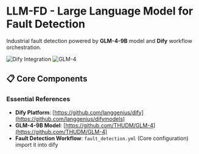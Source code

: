 # LLM-FD - Large Language Model for Fault Detection

Industrial fault detection powered by ​**GLM-4-9B**​ model and ​**Dify**​ workflow orchestration.

![Dify Integration](https://img.shields.io/badge/Dify-0.9%2B-blue)
![GLM-4](https://img.shields.io/badge/GLM--4-9B-orange)

## 📋 Core Components

### Essential References
- ​**Dify Platform**: [https://github.com/langgenius/dify](https://github.com/langgenius/difymodels)
- ​**GLM-4-9B Model**: [https://github.com/THUDM/GLM-4](https://github.com/THUDM/GLM-4)
- ​**Fault Detection Workflow**: `fault_detection.yml` (Core configuration) import it into dify
